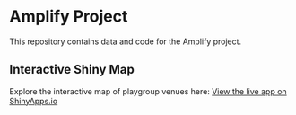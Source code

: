 # Amplify Project

This repository contains data and code for the Amplify project.

## Interactive Shiny Map

Explore the interactive map of playgroup venues here: [View the live app on ShinyApps.io](https://cijboulange.shinyapps.io/amplify_map/)
